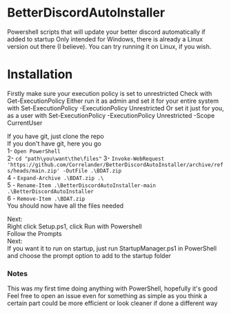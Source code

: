 # BetterDiscordAutoInstaller
Powershell scripts that will update your better discord automatically if added to startup
Only intended for Windows, there is already a Linux version out there (I believe). You can try running it on Linux, if you wish.

# Installation
Firstly make sure your execution policy is set to unrestricted
Check with Get-ExecutionPolicy
Either run it as admin and set it for your entire system with Set-ExecutionPolicy -ExecutionPolicy Unrestricted
Or set it just for you, as a user with Set-ExecutionPolicy -ExecutionPolicy Unrestricted -Scope CurrentUser


If you have git, just clone the repo  
If you don't have git, here you go  
1- `Open PowerShell`  
2- `cd "path\you\want\the\files"`
3- `Invoke-WebRequest 'https://github.com/Correlander/BetterDiscordAutoInstaller/archive/refs/heads/main.zip' -OutFile .\BDAT.zip`  
4 - `Expand-Archive .\BDAT.zip .\`  
5 - `Rename-Item .\BetterDiscordAutoInstaller-main .\BetterDiscordAutoInstaller`  
6 - `Remove-Item .\BDAT.zip`  
You should now have all the files needed  

Next:  
Right click Setup.ps1, click Run with Powershell  
Follow the Prompts  
Next:  
If you want it to run on startup, just run StartupManager.ps1 in PowerShell and choose the prompt option to add to the startup folder  

### Notes  
This was my first time doing anything with PowerShell, hopefully it's good  
Feel free to open an issue even for something as simple as you think a certain part could be more efficient or look cleaner if done a different way  
